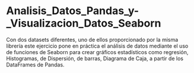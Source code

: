 # Analisis_Datos_Pandas_y-_Visualizacion_Datos_Seaborn
Con dos datasets diferentes, uno de ellos proporcionado por la misma librería este ejercicio pone en práctica el análisis de datos mediante el uso de funciones de Seaborn  para crear gráficos estadísticos como regresión, Histogramas, de Dispersión, de barras, Diagrama de Caja, a partir de los DataFrames de Pandas. 
